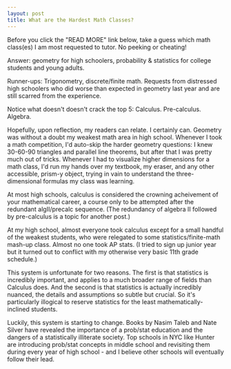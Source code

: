 ```yaml
---
layout: post
title: What are the Hardest Math Classes? 
---
```


Before you click the "READ MORE" link below, take a guess which math class(es) I am most requested to tutor. No peeking or cheating!  

Answer: geometry for high schoolers, probability & statistics for college students and young adults.  

Runner-ups: Trigonometry, discrete/finite math.  Requests from distressed high schoolers who did worse than expected in geometry last year and are still scarred from the experience. 

Notice what doesn't doesn't crack the top 5: Calculus. Pre-calculus. Algebra.  

Hopefully, upon reflection, my readers can relate.  I certainly can.  Geometry was without a doubt my weakest math area in high school.  Whenever I took a math competition, I'd auto-skip the harder geometry questions: I knew 30-60-90 triangles and parallel line theorems, but after that I was pretty much out of tricks.  Whenever I had to visualize higher dimensions for a math class, I'd run my hands over my textbook, my eraser, and any other accessible, prism-y object, trying in vain to understand the three-dimensional formulas my class was learning. 

At most high schools, calculus is considered the crowning acheivement of your mathematical career, a course only to be attempted after the redundant algII/precalc sequence.  (The redundancy of algebra II followed by pre-calculus is a topic for another post.)

At my high school, almost everyone took calculus except for a small handful of the weakest students, who were relegated to some statistics/finite-math mash-up class.  Almost no one took AP stats. (I tried to sign up junior year but it turned out to conflict with my otherwise very basic 11th grade schedule.)  

This system is unfortunate for two reasons.  The first is that statistics is incredibly important, and applies to a much broader range of fields than Calculus does.  And the second is that statistics is actually incredibly nuanced, the details and assumptions so subtle but crucial.  So it's particularly illogical to reserve statistics for the least mathematically-inclined students.

Luckily, this system is starting to change. Books by Nasim Taleb and Nate Silver have revealed the importance of a prob/stat education and the dangers of a statistically illiterate society.  Top schools in NYC like Hunter are introducing prob/stat concepts in middle school and revisiting them during every year of high school - and I believe other schools will eventually follow their lead.  
